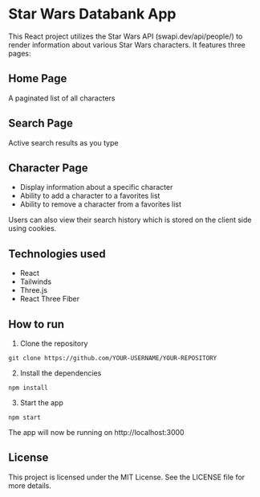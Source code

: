 # Star Wars Databank App

This React project utilizes the Star Wars API (swapi.dev/api/people/) to render information about various Star Wars characters. It features three pages:

## Home Page

A paginated list of all characters

## Search Page

Active search results as you type

## Character Page

- Display information about a specific character
- Ability to add a character to a favorites list
- Ability to remove a character from a favorites list

Users can also view their search history which is stored on the client side using cookies.

## Technologies used

- React
- Tailwinds
- Three.js
- React Three Fiber

## How to run

1. Clone the repository

`git clone https://github.com/YOUR-USERNAME/YOUR-REPOSITORY`

2. Install the dependencies

`npm install`

3. Start the app

`npm start`

The app will now be running on http://localhost:3000

## License

This project is licensed under the MIT License. See the LICENSE file for more details.
